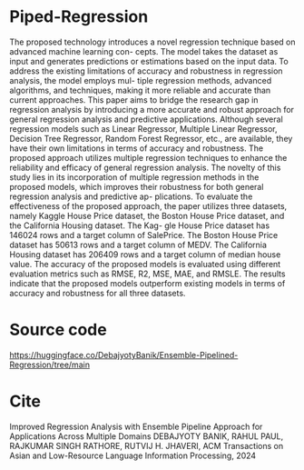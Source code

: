# Piped-Regression

The proposed technology introduces a novel regression technique based on advanced machine learning con-
cepts. The model takes the dataset as input and generates predictions or estimations based on the input data.
To address the existing limitations of accuracy and robustness in regression analysis, the model employs mul-
tiple regression methods, advanced algorithms, and techniques, making it more reliable and accurate than
current approaches. This paper aims to bridge the research gap in regression analysis by introducing a more
accurate and robust approach for general regression analysis and predictive applications. Although several
regression models such as Linear Regressor, Multiple Linear Regressor, Decision Tree Regressor, Random
Forest Regressor, etc., are available, they have their own limitations in terms of accuracy and robustness. The
proposed approach utilizes multiple regression techniques to enhance the reliability and efficacy of general
regression analysis. The novelty of this study lies in its incorporation of multiple regression methods in the
proposed models, which improves their robustness for both general regression analysis and predictive ap-
plications. To evaluate the effectiveness of the proposed approach, the paper utilizes three datasets, namely
Kaggle House Price dataset, the Boston House Price dataset, and the California Housing dataset. The Kag-
gle House Price dataset has 146024 rows and a target column of SalePrice. The Boston House Price dataset
has 50613 rows and a target column of MEDV. The California Housing dataset has 206409 rows and a target
column of median house value. The accuracy of the proposed models is evaluated using different evaluation
metrics such as RMSE, R2, MSE, MAE, and RMSLE. The results indicate that the proposed models outperform
existing models in terms of accuracy and robustness for all three datasets. 

# Source code 
https://huggingface.co/DebajyotyBanik/Ensemble-Pipelined-Regression/tree/main

# Cite
Improved Regression Analysis with Ensemble Pipeline Approach for Applications Across Multiple Domains
DEBAJYOTY BANIK, RAHUL PAUL, RAJKUMAR SINGH RATHORE, RUTVIJ H. JHAVERI, ACM Transactions on Asian and Low-Resource Language Information Processing, 2024
